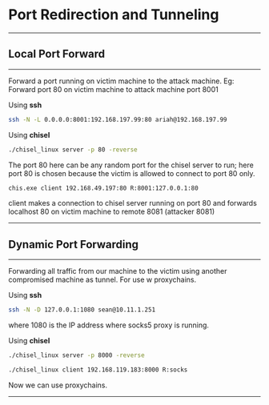 # Port Redirection and Tunneling
--------

## Local Port Forward
-----
Forward a port running on victim machine to the attack machine.
Eg: Forward port 80 on victim machine to attack machine port 8001

Using **ssh** 
```bash
ssh -N -L 0.0.0.0:8001:192.168.197.99:80 ariah@192.168.197.99
```

Using **chisel**
```bash
./chisel_linux server -p 80 -reverse
```

The port 80 here can be any random port for the chisel server to run; here port 80 is chosen because the victim is allowed to connect to port 80 only.

```cmd
chis.exe client 192.168.49.197:80 R:8001:127.0.0.1:80 
```

client makes a connection to chisel server running on port 80 and forwards localhost 80 on victim  machine to remote 8081 (attacker 8081)

----------------------

## Dynamic Port Forwarding
-------
Forwarding all traffic from our machine to the victim using another compromised machine as tunnel.
For use w proxychains.

Using **ssh**
```bash
ssh -N -D 127.0.0.1:1080 sean@10.11.1.251
```

where 1080 is the IP address where socks5 proxy is running.

Using **chisel**
```bash
./chisel_linux server -p 8000 -reverse
```

```bash
./chisel_linux client 192.168.119.183:8000 R:socks
```

Now we can use proxychains.

-------------
